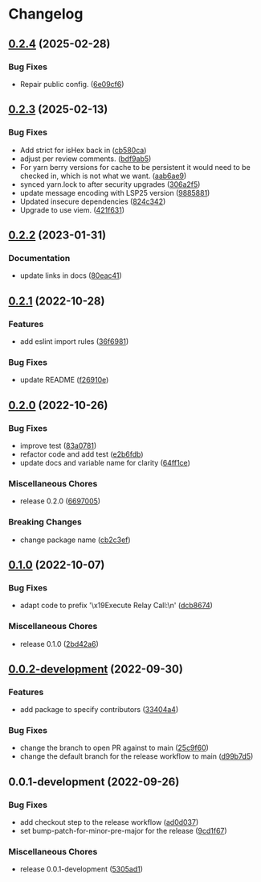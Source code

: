 # Changelog

## [0.2.4](https://github.com/lukso-network/tools-eip191-signer/compare/v0.2.3...v0.2.4) (2025-02-28)


### Bug Fixes

* Repair public config. ([6e09cf6](https://github.com/lukso-network/tools-eip191-signer/commit/6e09cf61fe66c2d4c20b37160d1a5ab865a802c3))

## [0.2.3](https://github.com/lukso-network/tools-eip191-signer/compare/v0.2.2...v0.2.3) (2025-02-13)


### Bug Fixes

* Add strict for isHex back in ([cb580ca](https://github.com/lukso-network/tools-eip191-signer/commit/cb580ca500e2f1750b53084bf6274ab25f2791c3))
* adjust per review comments. ([bdf9ab5](https://github.com/lukso-network/tools-eip191-signer/commit/bdf9ab5b0af3164806ca1bba21388b93180c56b1))
* For yarn berry versions for cache to be persistent it would need to be checked in, which is not what we want. ([aab6ae9](https://github.com/lukso-network/tools-eip191-signer/commit/aab6ae933665a5415fd21c812576c4e1158174df))
* synced yarn.lock to after security upgrades ([306a2f5](https://github.com/lukso-network/tools-eip191-signer/commit/306a2f593e64875b5bd7abb09c4b55a9536004b2))
* update message encoding with LSP25 version ([9885881](https://github.com/lukso-network/tools-eip191-signer/commit/988588164c92de31f56cea21271066a60d79b8f2))
* Updated insecure dependencies ([824c342](https://github.com/lukso-network/tools-eip191-signer/commit/824c3422b3e714073afddb321db0930c87702dc7))
* Upgrade to use viem. ([421f631](https://github.com/lukso-network/tools-eip191-signer/commit/421f631917156576b6974f1531fa39a118af5884))

## [0.2.2](https://github.com/lukso-network/tools-eip191-signer/compare/v0.2.1...v0.2.2) (2023-01-31)


### Documentation

* update links in docs ([80eac41](https://github.com/lukso-network/tools-eip191-signer/commit/80eac4160b0e26dd868b8edb302b7655c265953b))

## [0.2.1](https://github.com/lukso-network/tools-eip191-signer/compare/v0.2.0...v0.2.1) (2022-10-28)

### Features

- add eslint import rules ([36f6981](https://github.com/lukso-network/tools-eip191-signer/commit/36f698192a9abfba398fe4defdfe66ef0d2cc884))

### Bug Fixes

- update README ([f26910e](https://github.com/lukso-network/tools-eip191-signer/commit/f26910e2015d188dd22a28c942a6692fbda1b71c))

## [0.2.0](https://github.com/lukso-network/tools-eip191-signer/compare/v0.1.0...v0.2.0) (2022-10-26)

### Bug Fixes

- improve test ([83a0781](https://github.com/lukso-network/tools-eip191-signer/commit/83a0781a9f2e3bc454f15525d4ea63abc26c19d8))
- refactor code and add test ([e2b6fdb](https://github.com/lukso-network/tools-eip191-signer/commit/e2b6fdb57f7eb08d944dea1540199598e7356a8c))
- update docs and variable name for clarity ([64ff1ce](https://github.com/lukso-network/tools-eip191-signer/commit/64ff1ce1dcc6e6065d25540241bfc4abf3d51df6))

### Miscellaneous Chores

- release 0.2.0 ([6697005](https://github.com/lukso-network/tools-eip191-signer/commit/6697005d10f40ccf341898d3f05839f6b1899151))

### Breaking Changes

- change package name ([cb2c3ef](https://github.com/lukso-network/tools-eip191-signer/commit/cb2c3efe95cd6728d76fefd3090720fb8f78b1b6))

## [0.1.0](https://github.com/lukso-network/tools-eip191-signer/compare/v0.0.2-development...v0.1.0) (2022-10-07)

### Bug Fixes

- adapt code to prefix '\x19Execute Relay Call:\n' ([dcb8674](https://github.com/lukso-network/tools-eip191-signer/commit/dcb86741974f3437b13ae2fdd95d13118ca290be))

### Miscellaneous Chores

- release 0.1.0 ([2bd42a6](https://github.com/lukso-network/tools-eip191-signer/commit/2bd42a6ec50f978c5855b7fb9a4e46440d99466d))

## [0.0.2-development](https://github.com/lukso-network/tools-eip191-signer/compare/v0.0.1-development...v0.0.2-development) (2022-09-30)

### Features

- add package to specify contributors ([33404a4](https://github.com/lukso-network/tools-eip191-signer/commit/33404a4348410d550c6324f847ab7d4da05fc353))

### Bug Fixes

- change the branch to open PR against to main ([25c9f60](https://github.com/lukso-network/tools-eip191-signer/commit/25c9f60535da22d5065c0ee5a8a9b0c3541d7682))
- change the default branch for the release workflow to main ([d99b7d5](https://github.com/lukso-network/tools-eip191-signer/commit/d99b7d5383629ec75634222ac4ec09a701a57b8c))

## 0.0.1-development (2022-09-26)

### Bug Fixes

- add checkout step to the release workflow ([ad0d037](https://github.com/lukso-network/tools-eip191-signer/commit/ad0d0372ee306279ceb6a8a21e3c120d3163a29d))
- set bump-patch-for-minor-pre-major for the release ([9cd1f67](https://github.com/lukso-network/tools-eip191-signer/commit/9cd1f67eb55fef1cb98a8444ade3379c5fe4d2c7))

### Miscellaneous Chores

- release 0.0.1-development ([5305ad1](https://github.com/lukso-network/tools-eip191-signer/commit/5305ad1c9cd8569a12852759c51709b60c848fda))

